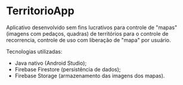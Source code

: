 # TerritorioApp

Aplicativo desenvolvido sem fins lucrativos para controle de "mapas" (imagens com pedaços, quadras) de territórios para o controle de recorrencia, controle de uso com liberação de "mapa" por usuário.

Tecnologias utilizadas:
* Java nativo (Android Studio);
* Firebase Firestore (persistência de dados);
* Firebase Storage (armazenamento das imagens dos mapas).
